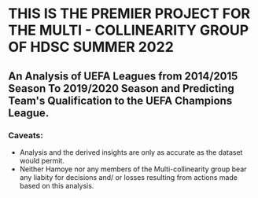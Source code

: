 # THIS IS THE PREMIER PROJECT FOR THE MULTI - COLLINEARITY GROUP OF HDSC SUMMER 2022

## An Analysis of UEFA Leagues from 2014/2015 Season To 2019/2020 Season and Predicting Team's Qualification to the UEFA Champions League.



### Caveats:

- Analysis and the derived insights are only as accurate as the dataset would permit.
- Neither Hamoye nor any members of the Multi-collinearity group bear any liabity for decisions and/ or losses resulting from actions made based on this analysis.
